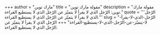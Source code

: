 +++
author = "مارك توين"
title = "مقولة مارك توين"
description = "مقولة مارك توين: الرّجل الذي لا يقرأ لا يتميّز عن الرّجل الذي لا يستطيع القراءة."
quote = '''الرّجل الذي لا يقرأ لا يتميّز عن الرّجل الذي لا يستطيع القراءة.'''
slug = "الرّجل-الذي-لا-يقرأ-لا-يتميّز-عن-الرّجل-الذي-لا-يستطيع-القراءة"
+++
الرّجل الذي لا يقرأ لا يتميّز عن الرّجل الذي لا يستطيع القراءة.
